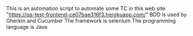 This is an automation script to automate some TC in this web site "https://qa-test-frontend-ce07bae316f3.herokuapp.com/"
BDD is used by Gherkin and Cucumber 
The framework is selenium 
The programming language is Java
